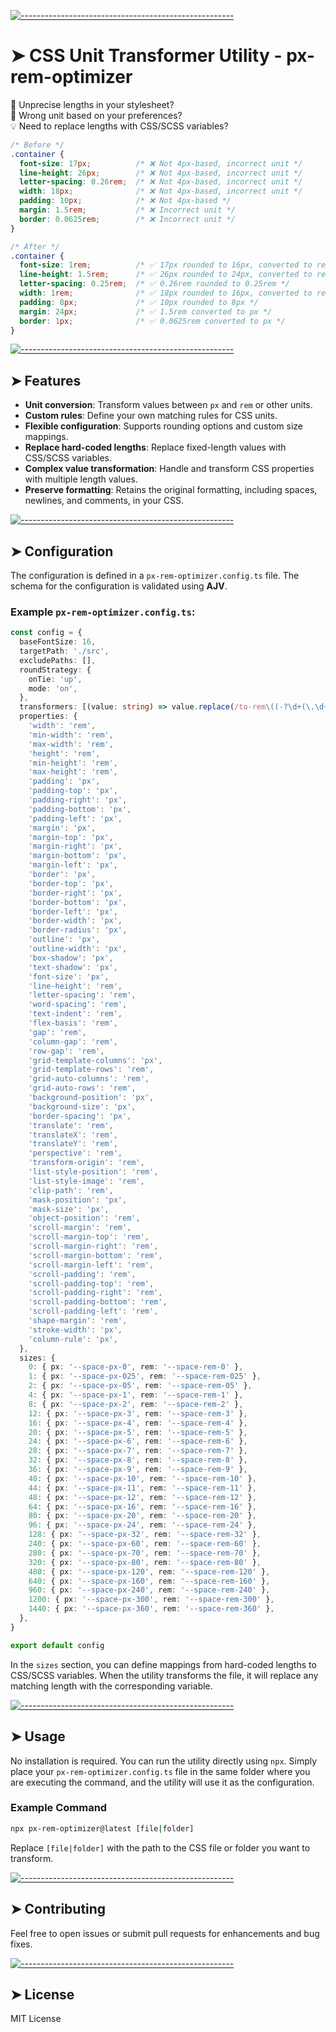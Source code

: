 <!-- ⚠️ This README has been generated from the file(s) "blueprint.md" ⚠️-->
[![-----------------------------------------------------](https://raw.githubusercontent.com/andreasbm/readme/master/assets/lines/colored.png)](#css-unit-transformer-utility---px-rem-optimizer)

# ➤ CSS Unit Transformer Utility - px-rem-optimizer

🔧 Unprecise lengths in your stylesheet?  
📏 Wrong unit based on your preferences?  
💡 Need to replace lengths with CSS/SCSS variables?  

```css
/* Before */
.container {
  font-size: 17px;          /* ❌ Not 4px-based, incorrect unit */
  line-height: 26px;        /* ❌ Not 4px-based, incorrect unit */
  letter-spacing: 0.26rem;  /* ❌ Not 4px-based, incorrect unit */
  width: 18px;              /* ❌ Not 4px-based, incorrect unit */
  padding: 10px;            /* ❌ Not 4px-based */
  margin: 1.5rem;           /* ❌ Incorrect unit */
  border: 0.0625rem;        /* ❌ Incorrect unit */
}

/* After */
.container {
  font-size: 1rem;          /* ✅ 17px rounded to 16px, converted to rem */   
  line-height: 1.5rem;      /* ✅ 26px rounded to 24px, converted to rem */
  letter-spacing: 0.25rem;  /* ✅ 0.26rem rounded to 0.25rem */   
  width: 1rem;              /* ✅ 18px rounded to 16px, converted to rem */
  padding: 8px;             /* ✅ 10px rounded to 8px */
  margin: 24px;             /* ✅ 1.5rem converted to px */
  border: 1px;              /* ✅ 0.0625rem converted to px */
}
```

[![-----------------------------------------------------](https://raw.githubusercontent.com/andreasbm/readme/master/assets/lines/colored.png)](#features)

## ➤ Features

- **Unit conversion**: Transform values between `px` and `rem` or other units.
- **Custom rules**: Define your own matching rules for CSS units.
- **Flexible configuration**: Supports rounding options and custom size mappings.
- **Replace hard-coded lengths**: Replace fixed-length values with CSS/SCSS variables.
- **Complex value transformation**: Handle and transform CSS properties with multiple length values.
- **Preserve formatting**: Retains the original formatting, including spaces, newlines, and comments, in your CSS.


[![-----------------------------------------------------](https://raw.githubusercontent.com/andreasbm/readme/master/assets/lines/colored.png)](#configuration)

## ➤ Configuration

The configuration is defined in a `px-rem-optimizer.config.ts` file. The schema for the configuration is validated using **AJV**.

### Example `px-rem-optimizer.config.ts`:

```ts
const config = {
  baseFontSize: 16,
  targetPath: './src',
  excludePaths: [],
  roundStrategy: {
    onTie: 'up',
    mode: 'on',
  },
  transformers: [(value: string) => value.replace(/to-rem\((-?\d+(\.\d+)?(px|rem))\)/g, (_, target) => target)],
  properties: {
    'width': 'rem',
    'min-width': 'rem',
    'max-width': 'rem',
    'height': 'rem',
    'min-height': 'rem',
    'max-height': 'rem',
    'padding': 'px',
    'padding-top': 'px',
    'padding-right': 'px',
    'padding-bottom': 'px',
    'padding-left': 'px',
    'margin': 'px',
    'margin-top': 'px',
    'margin-right': 'px',
    'margin-bottom': 'px',
    'margin-left': 'px',
    'border': 'px',
    'border-top': 'px',
    'border-right': 'px',
    'border-bottom': 'px',
    'border-left': 'px',
    'border-width': 'px',
    'border-radius': 'px',
    'outline': 'px',
    'outline-width': 'px',
    'box-shadow': 'px',
    'text-shadow': 'px',
    'font-size': 'px',
    'line-height': 'rem',
    'letter-spacing': 'rem',
    'word-spacing': 'rem',
    'text-indent': 'rem',
    'flex-basis': 'rem',
    'gap': 'rem',
    'column-gap': 'rem',
    'row-gap': 'rem',
    'grid-template-columns': 'px',
    'grid-template-rows': 'rem',
    'grid-auto-columns': 'rem',
    'grid-auto-rows': 'rem',
    'background-position': 'px',
    'background-size': 'px',
    'border-spacing': 'px',
    'translate': 'rem',
    'translateX': 'rem',
    'translateY': 'rem',
    'perspective': 'rem',
    'transform-origin': 'rem',
    'list-style-position': 'rem',
    'list-style-image': 'rem',
    'clip-path': 'rem',
    'mask-position': 'px',
    'mask-size': 'px',
    'object-position': 'rem',
    'scroll-margin': 'rem',
    'scroll-margin-top': 'rem',
    'scroll-margin-right': 'rem',
    'scroll-margin-bottom': 'rem',
    'scroll-margin-left': 'rem',
    'scroll-padding': 'rem',
    'scroll-padding-top': 'rem',
    'scroll-padding-right': 'rem',
    'scroll-padding-bottom': 'rem',
    'scroll-padding-left': 'rem',
    'shape-margin': 'rem',
    'stroke-width': 'px',
    'column-rule': 'px',
  },
  sizes: {
    0: { px: '--space-px-0', rem: '--space-rem-0' },
    1: { px: '--space-px-025', rem: '--space-rem-025' },
    2: { px: '--space-px-05', rem: '--space-rem-05' },
    4: { px: '--space-px-1', rem: '--space-rem-1' },
    8: { px: '--space-px-2', rem: '--space-rem-2' },
    12: { px: '--space-px-3', rem: '--space-rem-3' },
    16: { px: '--space-px-4', rem: '--space-rem-4' },
    20: { px: '--space-px-5', rem: '--space-rem-5' },
    24: { px: '--space-px-6', rem: '--space-rem-6' },
    28: { px: '--space-px-7', rem: '--space-rem-7' },
    32: { px: '--space-px-8', rem: '--space-rem-8' },
    36: { px: '--space-px-9', rem: '--space-rem-9' },
    40: { px: '--space-px-10', rem: '--space-rem-10' },
    44: { px: '--space-px-11', rem: '--space-rem-11' },
    48: { px: '--space-px-12', rem: '--space-rem-12' },
    64: { px: '--space-px-16', rem: '--space-rem-16' },
    80: { px: '--space-px-20', rem: '--space-rem-20' },
    96: { px: '--space-px-24', rem: '--space-rem-24' },
    128: { px: '--space-px-32', rem: '--space-rem-32' },
    240: { px: '--space-px-60', rem: '--space-rem-60' },
    280: { px: '--space-px-70', rem: '--space-rem-70' },
    320: { px: '--space-px-80', rem: '--space-rem-80' },
    480: { px: '--space-px-120', rem: '--space-rem-120' },
    640: { px: '--space-px-160', rem: '--space-rem-160' },
    960: { px: '--space-px-240', rem: '--space-rem-240' },
    1200: { px: '--space-px-300', rem: '--space-rem-300' },
    1440: { px: '--space-px-360', rem: '--space-rem-360' },
  },
}

export default config
```

In the `sizes` section, you can define mappings from hard-coded lengths to CSS/SCSS variables. When the utility transforms the file, it will replace any matching length with the corresponding variable.


[![-----------------------------------------------------](https://raw.githubusercontent.com/andreasbm/readme/master/assets/lines/colored.png)](#usage)

## ➤ Usage

No installation is required. You can run the utility directly using `npx`. Simply place your `px-rem-optimizer.config.ts` file in the same folder where you are executing the command, and the utility will use it as the configuration.

### Example Command

```bash
npx px-rem-optimizer@latest [file|folder]
```

Replace `[file|folder]` with the path to the CSS file or folder you want to transform.


[![-----------------------------------------------------](https://raw.githubusercontent.com/andreasbm/readme/master/assets/lines/colored.png)](#contributing)

## ➤ Contributing

Feel free to open issues or submit pull requests for enhancements and bug fixes.


[![-----------------------------------------------------](https://raw.githubusercontent.com/andreasbm/readme/master/assets/lines/colored.png)](#license)

## ➤ License

MIT License
